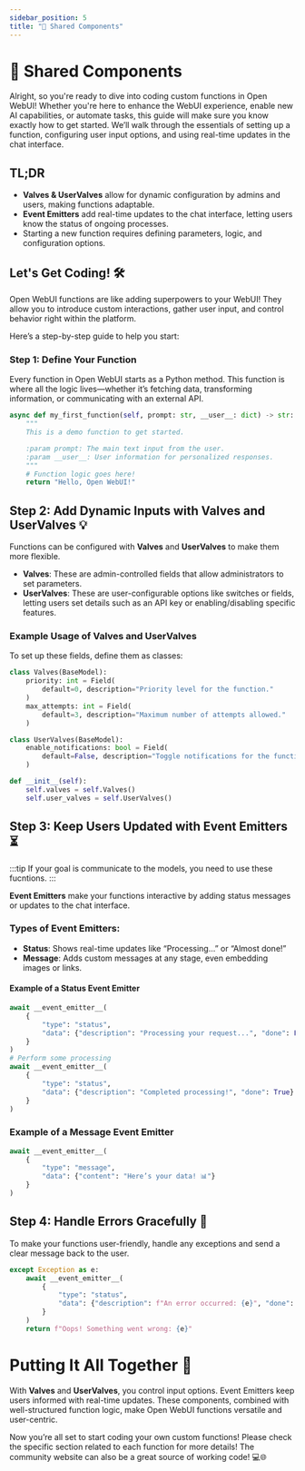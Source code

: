```yaml
---
sidebar_position: 5
title: "🔧 Shared Components"
---
```


# 🔧 Shared Components

Alright, so you're ready to dive into coding custom functions in Open WebUI! Whether you're here to enhance the WebUI experience, enable new AI capabilities, or automate tasks, this guide will make sure you know exactly how to get started. We’ll walk through the essentials of setting up a function, configuring user input options, and using real-time updates in the chat interface.

## TL;DR

- **Valves & UserValves** allow for dynamic configuration by admins and users, making functions adaptable.
- **Event Emitters** add real-time updates to the chat interface, letting users know the status of ongoing processes.
- Starting a new function requires defining parameters, logic, and configuration options.

## Let's Get Coding! 🛠️

Open WebUI functions are like adding superpowers to your WebUI! They allow you to introduce custom interactions, gather user input, and control behavior right within the platform.

Here’s a step-by-step guide to help you start:

### Step 1: Define Your Function

Every function in Open WebUI starts as a Python method. This function is where all the logic lives—whether it’s fetching data, transforming information, or communicating with an external API.

```python
async def my_first_function(self, prompt: str, __user__: dict) -> str:
    """
    This is a demo function to get started.

    :param prompt: The main text input from the user.
    :param __user__: User information for personalized responses.
    """
    # Function logic goes here!
    return "Hello, Open WebUI!"
```

## Step 2: Add Dynamic Inputs with Valves and UserValves 💡

Functions can be configured with **Valves** and **UserValves** to make them more flexible.

- **Valves**: These are admin-controlled fields that allow administrators to set parameters.
- **UserValves**: These are user-configurable options like switches or fields, letting users set details such as an API key or enabling/disabling specific features.

### Example Usage of Valves and UserValves

To set up these fields, define them as classes:

```python
class Valves(BaseModel):
    priority: int = Field(
        default=0, description="Priority level for the function."
    )
    max_attempts: int = Field(
        default=3, description="Maximum number of attempts allowed."
    )

class UserValves(BaseModel):
    enable_notifications: bool = Field(
        default=False, description="Toggle notifications for the function."
    )

def __init__(self):
    self.valves = self.Valves()
    self.user_valves = self.UserValves()

```

## Step 3: Keep Users Updated with Event Emitters ⏳
:::tip
If your goal is communicate to the models, you need to use these fucntions.
:::

**Event Emitters** make your functions interactive by adding status messages or updates to the chat interface.

### Types of Event Emitters:

- **Status**: Shows real-time updates like “Processing…” or “Almost done!”
- **Message**: Adds custom messages at any stage, even embedding images or links.

#### Example of a Status Event Emitter

```python
await __event_emitter__(
    {
        "type": "status",
        "data": {"description": "Processing your request...", "done": False}
    }
)
# Perform some processing
await __event_emitter__(
    {
        "type": "status",
        "data": {"description": "Completed processing!", "done": True}
    }
)
```
### Example of a Message Event Emitter
```python
await __event_emitter__(
    {
        "type": "message",
        "data": {"content": "Here’s your data! 📊"}
    }
)
```

## Step 4: Handle Errors Gracefully 🚨
To make your functions user-friendly, handle any exceptions and send a clear message back to the user.

```python
except Exception as e:
    await __event_emitter__(
        {
            "type": "status",
            "data": {"description": f"An error occurred: {e}", "done": True},
        }
    )
    return f"Oops! Something went wrong: {e}"
```

# Putting It All Together 🎉
With **Valves** and **UserValves**, you control input options. Event Emitters keep users informed with real-time updates. These components, combined with well-structured function logic, make Open WebUI functions versatile and user-centric.

Now you’re all set to start coding your own custom functions! Please check the specific section related to each function for more details! The community website can also be a great source of working code! 💻🌐
